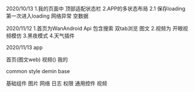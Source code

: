 2020/10/13
1.我的页面中 顶部适配状态栏
2.APP的多状态布局
    2.1 保存loading 第一次进入loading 网络异常 空数据

2020/11/12
1.首页为WanAndroid Api 包含搜索 双tab浏览 图文
2.视频为 开眼视频模仿
3.黑夜模式
4.天气插件

2020/11/13
app

首页(图文web) 视频() 我的

common
style demin base

基础组件
图片 网络 日志 权限 通用控件 视频
